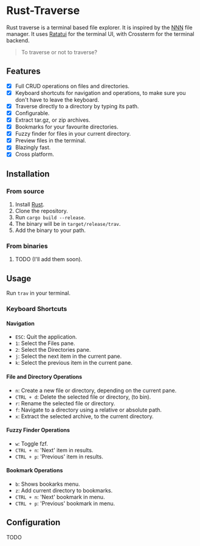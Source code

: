 # Rust-Traverse

Rust traverse is a terminal based file explorer. It is inspired by the [NNN](https://github.com/jarun/nnn) file manager. It uses [Ratatui](https://github.com/tui-rs-revival/ratatui) for the terminal UI, with Crossterm for the terminal backend.

> To traverse or not to traverse?

## Features

- [x] Full CRUD operations on files and directories.
- [x] Keyboard shortcuts for navigation and operations, to make sure you don't have to leave the keyboard.
- [x] Traverse directly to a directory by typing its path.
- [x] Configurable.
- [x] Extract tar.gz, or zip archives.
- [x] Bookmarks for your favourite directories.
- [x] Fuzzy finder for files in your current directory.
- [x] Preview files in the terminal.
- [x] Blazingly fast.
- [x] Cross platform.

## Installation

### From source

1. Install [Rust](https://www.rust-lang.org/tools/install).
2. Clone the repository.
3. Run `cargo build --release`.
4. The binary will be in `target/release/trav`.
5. Add the binary to your path.

### From binaries

1. TODO (I'll add them soon).

## Usage

Run `trav` in your terminal.

### Keyboard Shortcuts

#### Navigation

- `ESC`: Quit the application.
- `1`: Select the Files pane.
- `2`: Select the Directories pane.
- `j`: Select the next item in the current pane.
- `k`: Select the previous item in the current pane.

#### File and Directory Operations

- `n`: Create a new file or directory, depending on the current pane.
- `CTRL + d`: Delete the selected file or directory, (to bin).
- `r`: Rename the selected file or directory.
- `f`: Navigate to a directory using a relative or absolute path.
- `x`: Extract the selected archive, to the current directory.

#### Fuzzy Finder Operations

- `w`: Toggle fzf.
- `CTRL + n`: 'Next' item in results.
- `CTRL + p`: 'Previous' item in results.

#### Bookmark Operations

- `b`: Shows bookarks menu.
- `z`: Add current directory to bookmarks.
- `CTRL + n`: 'Next' bookmark in menu.
- `CTRL + p`: 'Previous' bookmark in menu.

## Configuration

TODO

